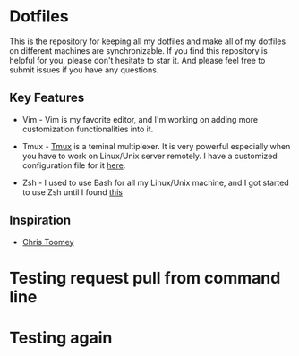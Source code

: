 # Dotfiles
This is the repository for keeping all my dotfiles and make all of my dotfiles on different machines are synchronizable. If you find this repository is helpful for you, please don't hesitate to star it. And please feel free to submit issues if you have any questions.

## Key Features
- Vim - Vim is my favorite editor, and I'm working on adding more customization functionalities
into it.

- Tmux - [Tmux](https://tmux.github.io/) is a teminal multiplexer. It is very powerful especially when you have to work on Linux/Unix server remotely. I have a customized configuration file for it [here](./.tmux.conf).

- Zsh - I used to use Bash for all my Linux/Unix machine, and I got started to use Zsh until I found [this](http://ohmyz.sh/)

## Inspiration
- [Chris Toomey](https://github.com/christoomey/dotfiles)


# Testing request pull from command line
# Testing again
